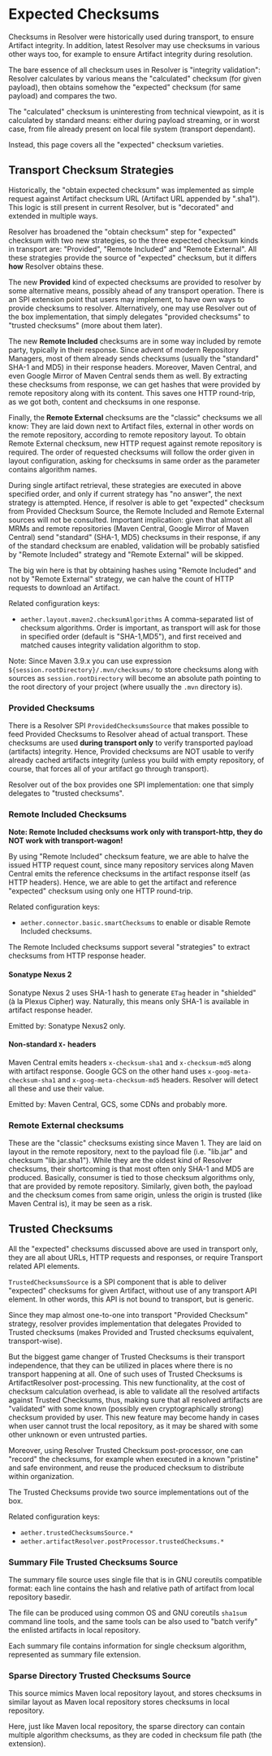 # Expected Checksums
<!--
Licensed to the Apache Software Foundation (ASF) under one
or more contributor license agreements.  See the NOTICE file
distributed with this work for additional information
regarding copyright ownership.  The ASF licenses this file
to you under the Apache License, Version 2.0 (the
"License"); you may not use this file except in compliance
with the License.  You may obtain a copy of the License at

    http://www.apache.org/licenses/LICENSE-2.0

Unless required by applicable law or agreed to in writing,
software distributed under the License is distributed on an
"AS IS" BASIS, WITHOUT WARRANTIES OR CONDITIONS OF ANY
KIND, either express or implied.  See the License for the
specific language governing permissions and limitations
under the License.
-->

Checksums in Resolver were historically used during transport, 
to ensure Artifact integrity. In addition, latest Resolver may 
use checksums in various other ways too, for example to ensure 
Artifact integrity during resolution. 

The bare essence of all checksum uses in Resolver is 
"integrity validation": Resolver calculates by various
means the "calculated" checksum (for given payload), 
then obtains somehow the "expected" checksum (for same payload)
and compares the two.

The "calculated" checksum is uninteresting from technical viewpoint,
as it is calculated by standard means: either during payload
streaming, or in worst case, from file already present on local
file system (transport dependant).

Instead, this page covers all the "expected" checksum varieties.


## Transport Checksum Strategies

Historically, the "obtain expected checksum" was implemented as simple 
request against Artifact checksum URL (Artifact URL appended by ".sha1"). This logic 
is still present in current Resolver, but is "decorated" and extended in multiple 
ways.

Resolver has broadened the "obtain checksum" step for "expected" checksum with two new strategies,
so the three expected checksum kinds in transport are: "Provided", "Remote Included" and 
"Remote External". All these strategies provide the source of "expected" checksum, 
but it differs **how** Resolver obtains these.

The new **Provided** kind of expected checksums are provided to resolver by some alternative
means, possibly ahead of any transport operation. There is an SPI extension point that users may 
implement, to have own ways to provide checksums to resolver. Alternatively, one may use Resolver out of the 
box implementation, that simply delegates "provided checksums" to "trusted checksums" (more about them later).

The new **Remote Included** checksums are in some way included by remote party, typically 
in their response. Since advent of modern Repository Managers, most of 
them already sends checksums (usually the "standard" SHA-1 and MD5)
in their response headers. Moreover, Maven Central, and even Google Mirror of Maven Central 
sends them as well. By extracting these checksums from response, we can get hashes
that were provided by remote repository along with its content. This saves one HTTP round-trip, as we
got both, content and checksums in one response.

Finally, the **Remote External** checksums are the "classic" checksums we all know: They are laid down 
next to Artifact files, external in other words on the remote repository, according 
to remote repository layout. To obtain Remote External checksum, new HTTP request against remote repository is
required. The order of requested checksums will follow the order given in layout configuration, 
asking for checksums in same order as the parameter contains algorithm names.

During single artifact retrieval, these strategies are executed in above specified order,
and only if current strategy has "no answer", the next strategy is attempted. Hence, if 
resolver is able to get "expected" checksum from Provided Checksum Source, the Remote Included
and Remote External sources will not be consulted. Important implication: given that almost
all MRMs and remote repositories (Maven Central, Google Mirror of Maven Central) send "standard" (SHA-1, MD5)
checksums in their response, if any of the standard checksum are enabled, validation will
be probably satisfied by "Remote Included" strategy and "Remote External" will be skipped. 

The big win here is that by obtaining hashes using "Remote Included" and not by "Remote External"
strategy, we can halve the count of HTTP requests to download an Artifact.

Related configuration keys:
* `aether.layout.maven2.checksumAlgorithms` A comma-separated list of checksum algorithms. Order is important, as
  transport will ask for those in specified order (default is "SHA-1,MD5"), and first received and matched causes
  integrity validation algorithm to stop.

Note: Since Maven 3.9.x you can use expression `${session.rootDirectory}/.mvn/checksums/` to store checksums along with
sources as `session.rootDirectory` will become an absolute path pointing to the root directory of your project (where
usually the `.mvn` directory is).


### Provided Checksums

There is a Resolver SPI `ProvidedChecksumsSource` that makes possible to feed Provided Checksums to Resolver ahead
of actual transport. These checksums are used **during transport only** to verify transported payload (artifacts) 
integrity. Hence, Provided checksums are NOT usable to verify already cached artifacts integrity (unless you build
with empty repository, of course, that forces all of your artifact go through transport).

Resolver out of the box provides one SPI implementation: one that simply delegates to "trusted checksums".

### Remote Included Checksums

**Note: Remote Included checksums work only with transport-http, they do NOT work with transport-wagon!**

By using "Remote Included" checksum feature, we are able to halve the issued HTTP request 
count, since many repository services along Maven Central emits the reference checksums in
the artifact response itself (as HTTP headers). Hence, we are able to get the
artifact and reference "expected" checksum using only one HTTP round-trip.

Related configuration keys:
* `aether.connector.basic.smartChecksums` to enable or disable Remote Included checksums.

The Remote Included checksums support several "strategies" to extract checksums from HTTP response header.


#### Sonatype Nexus 2

Sonatype Nexus 2 uses SHA-1 hash to generate `ETag` header in "shielded" (à la Plexus Cipher)
way. Naturally, this means only SHA-1 is available in artifact response header.

Emitted by: Sonatype Nexus2 only.


#### Non-standard `X-` headers

Maven Central emits headers `x-checksum-sha1` and `x-checksum-md5` along with artifact response. 
Google GCS on the other hand uses `x-goog-meta-checksum-sha1` and `x-goog-meta-checksum-md5` 
headers. Resolver will detect all these and use their value.

Emitted by: Maven Central, GCS, some CDNs and probably more.


### Remote External checksums

These are the "classic" checksums existing since Maven 1. They are laid on layout in the remote repository, next
to the payload file (i.e. "lib.jar" and checksum "lib.jar.sha1"). While they are the oldest kind of Resolver checksums,
their shortcoming is that most often only SHA-1 and MD5 are produced. Basically, consumer is tied to those checksum
algorithms only, that are provided by remote repository. Similarly, given both, the payload and the checksum comes
from same origin, unless the origin is trusted (like Maven Central is), it may be seen as a risk.


## Trusted Checksums

All the "expected" checksums discussed above are used in transport only, they are all
about URLs, HTTP requests and responses, or require Transport related API elements.

`TrustedChecksumsSource` is a SPI component that is able to deliver "expected" checksums 
for given Artifact, without use of any transport API element. In other words, this
API is not bound to transport, but is generic.

Since they map almost one-to-one into transport "Provided Checksum" strategy, resolver provides 
implementation that delegates Provided to Trusted checksums (makes Provided and Trusted 
checksums equivalent, transport-wise).

But the biggest game changer of Trusted Checksums is their transport independence, that they
can be utilized in places where there is no transport happening at all.  One of such uses of 
Trusted Checksums is ArtifactResolver post-processing.
This new functionality, at the cost of checksum calculation overhead, is able to validate all
the resolved artifacts against Trusted Checksums, thus, making sure that all resolved
artifacts are "validated" with some known (possibly even cryptographically strong) checksum
provided by user. This new feature may become handy in cases when user cannot trust the local
repository, as it may be shared with some other unknown or even untrusted parties.

Moreover, using Resolver Trusted Checksum post-processor, one can "record" the checksums,
for example when executed in a known "pristine" and safe environment, and reuse the produced
checksum to distribute within organization.

The Trusted Checksums provide two source implementations out of the box.

Related configuration keys:
* `aether.trustedChecksumsSource.*`
* `aether.artifactResolver.postProcessor.trustedChecksums.*`

### Summary File Trusted Checksums Source

The summary file source uses single file that is in GNU coreutils compatible format: each
line contains the hash and relative path of artifact from local repository basedir.

The file can be produced using common OS and GNU coreutils `sha1sum` command line tools,
and the same tools can be also used to "batch verify" the enlisted artifacts in local repository.

Each summary file contains information for single checksum algorithm, represented as summary file extension.

### Sparse Directory Trusted Checksums Source

This source mimics Maven local repository layout, and stores checksums in similar layout
as Maven local repository stores checksums in local repository.

Here, just like Maven local repository, the sparse directory can contain multiple algorithm checksums,
as they are coded in checksum file path (the extension).

